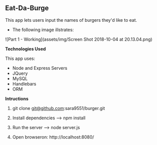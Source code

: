 ## Eat-Da-Burge ##

This app lets users input the names of burgers they'd like to eat. 


* The following image illstrates:


![Part 1 - Working](assets/img/Screen Shot 2018-10-04 at 20.13.04.png)


**Technologies Used**

This app uses:

* Node and Express Servers
* JQuery
* MySQL
* Handlebars
* ORM


**Intructions**

1. git clone git@github.com:sara9551/burger.git

2. Install dependencies --> npm install

3. Run the server --> node server.js

4. Open browseron: http://localhost:8080/


